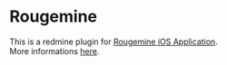 # Rougemine

This is a redmine plugin for [Rougemine iOS Application](http://rougemine.opsone.net).  
More informations [here](http://rougemine.opsone.net/en/redmine-plugin).

